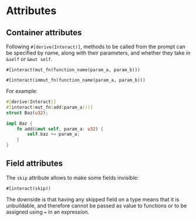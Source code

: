 # Attributes

## Container attributes

Following `#[derive(Interact)]`, methods to be called from the prompt can be
specified by name, along with their parameters, and whether they take in `&self`
or `&mut self`.

```rust,ignore
#[interact(mut_fn(function_name(param_a, param_b)))
```

```rust,ignore
#[interact(immut_fn(function_name(param_a, param_b)))
```

For example:

```rust
#[derive(Interact)]
#[interact(mut_fn(add(param_a)))]
struct Baz(u32);

impl Baz {
	fn add(&mut self, param_a: u32) {
        self.baz += param_a;
    }
}
```

## Field attributes

The `skip` attribute allows to make some fields invisible:
```rust,ignore
#[interact(skip))
```

The downside is that having any skipped field on a type means that it is
unbuildable, and therefore cannot be passed as value to functions or to be
assigned using `=` in an expression.
